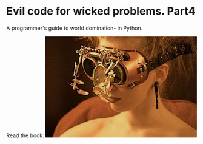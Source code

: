 # Evil code for wicked problems. Part4 

A programmer's guide to world domination- in Python.


Read the book: [![](tex/img/herGoggles.png)](tex/evil.pdf)
